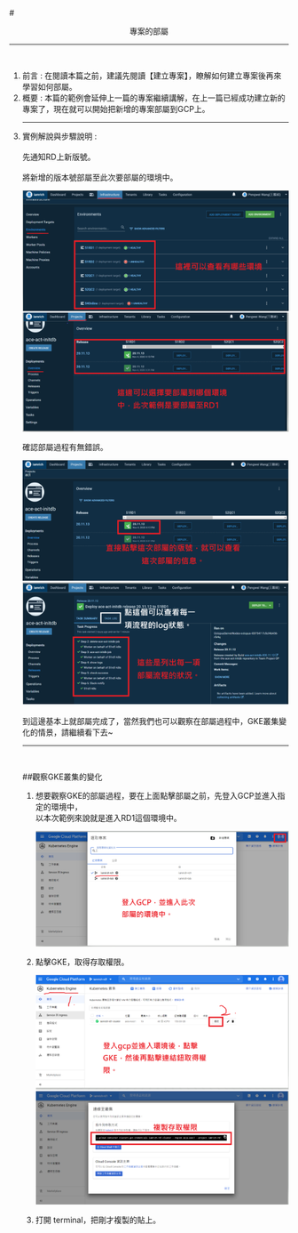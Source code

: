 #<center>專案的部屬</center>
<hr>
<br>
<ol>
<li>前言 : 在閱讀本篇之前，建議先閱讀【建立專案】，瞭解如何建立專案後再來學習如何部屬。 
<li>概要 : 本篇的範例會延伸上一篇的專案繼續講解，在上一篇已經成功建立新的專案了，現在就可以開始把新增的專案部屬到GCP上。
<hr>
<li> 實例解說與步驟說明 :
<br><br>
<Step1> 先通知RD上新版號。
<br><br>
<Step2> 將新增的版本號部屬至此次要部屬的環境中。

![image.png](/.attachments/image-312d8359-ddb4-45ef-b8e0-e4a2c7726553.png)
![image.png](/.attachments/image-775b7334-cca0-4841-aecf-9c870e3d959f.png)

<Step3> 確認部屬過程有無錯誤。

![image.png](/.attachments/image-39a395bf-7188-49ba-870c-29babe2824df.png)
![image.png](/.attachments/image-05a0c032-5754-4a08-ac65-8ed1fc048293.png)
<br><br>
到這邊基本上就部屬完成了，當然我們也可以觀察在部屬過程中，GKE叢集變化的情景，請繼續看下去~
<hr>
<br>

##觀察GKE叢集的變化
<ol>
<li>想要觀察GKE的部屬過程，要在上面<Step2>點擊部屬之前，先登入GCP並進入指定的環境中，<br>以本次範例來說就是進入RD1這個環境中。

![image.png](/.attachments/image-9dabedea-3e9c-44a2-8834-e36e67f37c85.png)
<li> 點擊GKE，取得存取權限。

![image.png](/.attachments/image-77cc562d-bb93-43be-849f-fbccd3b6d7a0.png)
![image.png](/.attachments/image-a7742a66-fabc-4eab-85bd-03c1d8023498.png)
<li> 打開 terminal，把剛才複製的貼上。
</ol>
</ol>







